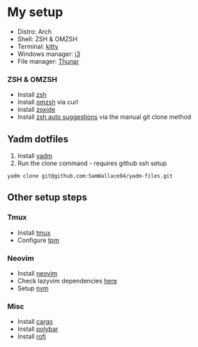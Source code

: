 # My setup

- Distro: Arch
- Shell: ZSH & OMZSH
- Terminal: [kitty](https://sw.kovidgoyal.net/kitty/)
- Windows manager: [i3](https://i3wm.org/downloads/)
- File manager: [Thunar](https://wiki.archlinux.org/title/Thunar)

### ZSH & OMZSH

- Install [zsh](https://github.com/ohmyzsh/ohmyzsh/wiki/Installing-ZSH)
- Install [omzsh](https://ohmyz.sh) via curl
- Install [zoxide](https://github.com/ajeetdsouza/zoxide)
- Install [zsh auto suggestions](https://github.com/zsh-users/zsh-autosuggestions/blob/master/INSTALL.md#manual-git-clone) via the manual git clone method

## Yadm dotfiles

1. Install [yadm](https://yadm.io/docs/install)
2. Run the clone command - requires github ssh setup

```
yadm clone git@github.com:SamWallace04/yadm-files.git
```

## Other setup steps

### Tmux

- Install [tmux](https://github.com/tmux/tmux/wiki/Installing)
- Configure [tpm](https://github.com/tmux-plugins/tpm)

### Neovim

- Install [neovim](https://github.com/neovim/neovim/wiki/Installing-Neovim)
- Check lazyvim dependencies [here](https://www.lazyvim.org/#%EF%B8%8F-requirements)
- Setup [nvm](https://github.com/nvm-sh/nvm)

### Misc

- Install [cargo](https://www.rust-lang.org/tools/install)
- Install [polybar](https://github.com/polybar/polybar?tab=readme-ov-file#installation)
- Install [rofi](https://github.com/davatorium/rofi/blob/next/INSTALL.md)
